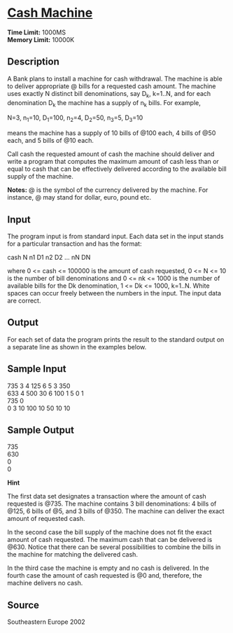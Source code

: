 # [Cash Machine](http://poj.org/problem?id=1276)

**Time Limit:** 1000MS  
**Memory Limit:** 10000K

## Description

A Bank plans to install a machine for cash withdrawal. The machine is able to deliver appropriate @ bills for a requested cash amount. The machine uses exactly N distinct bill denominations, say D<sub>k</sub>, k=1..N, and for each denomination D<sub>k</sub> the machine has a supply of n<sub>k</sub> bills. For example, 

N=3, n<sub>1</sub>=10, D<sub>1</sub>=100, n<sub>2</sub>=4, D<sub>2</sub>=50, n<sub>3</sub>=5, D<sub>3</sub>=10 

means the machine has a supply of 10 bills of @100 each, 4 bills of @50 each, and 5 bills of @10 each. 

Call cash the requested amount of cash the machine should deliver and write a program that computes the maximum amount of cash less than or equal to cash that can be effectively delivered according to the available bill supply of the machine. 

**Notes:** @ is the symbol of the currency delivered by the machine. For instance, @ may stand for dollar, euro, pound etc. 

## Input

The program input is from standard input. Each data set in the input stands for a particular transaction and has the format: 

cash N n1 D1 n2 D2 ... nN DN 

where 0 <= cash <= 100000 is the amount of cash requested, 0 <= N <= 10 is the number of bill denominations and 0 <= nk <= 1000 is the number of available bills for the Dk denomination, 1 <= Dk <= 1000, k=1..N. White spaces can occur freely between the numbers in the input. The input data are correct. 

## Output

For each set of data the program prints the result to the standard output on a separate line as shown in the examples below. 

## Sample Input
735 3  4 125  6 5  3 350  
633 4  500 30  6 100  1 5  0 1  
735 0  
0 3  10 100  10 50  10 10  

## Sample Output
735  
630  
0  
0  

**Hint**

The first data set designates a transaction where the amount of cash requested is @735. The machine contains 3 bill denominations: 4 bills of @125, 6 bills of @5, and 3 bills of @350. The machine can deliver the exact amount of requested cash. 

In the second case the bill supply of the machine does not fit the exact amount of cash requested. The maximum cash that can be delivered is @630. Notice that there can be several possibilities to combine the bills in the machine for matching the delivered cash. 

In the third case the machine is empty and no cash is delivered. In the fourth case the amount of cash requested is @0 and, therefore, the machine delivers no cash.

## Source

Southeastern Europe 2002
